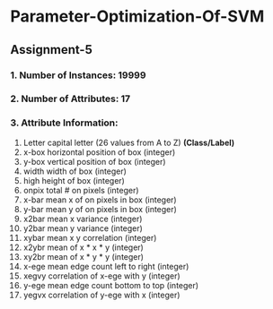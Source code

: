 # Parameter-Optimization-Of-SVM

## Assignment-5

### 1. Number of Instances: 19999

### 2. Number of Attributes: 17

### 3. Attribute Information:<br>

1.	Letter	capital letter	            (26 values from A to Z) **(Class/Label)**<br>
2.	x-box	horizontal position of box	  (integer)<br>
3.	y-box	vertical position of box	    (integer)<br>
4.	width	width of box			            (integer)<br>
5.	high 	height of box			            (integer)<br>
6.	onpix	total # on pixels		          (integer)<br>
7.	x-bar	mean x of on pixels in box	  (integer)<br>
8.	y-bar	mean y of on pixels in box	  (integer)<br>
9.	x2bar	mean x variance			          (integer)<br>
10.	y2bar	mean y variance			          (integer)<br>
11.	xybar	mean x y correlation		      (integer)<br>
12.	x2ybr	mean of x * x * y		          (integer)<br>
13.	xy2br	mean of x * y * y		          (integer)<br>
14.	x-ege	mean edge count left to right	(integer)<br>
15.	xegvy	correlation of x-ege with y	  (integer)<br>
16.	y-ege	mean edge count bottom to top	(integer)<br>
17.	yegvx	correlation of y-ege with x	  (integer)<br>
